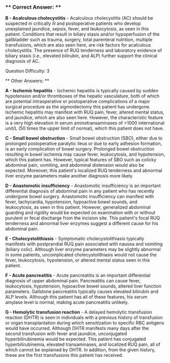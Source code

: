 ### ** Correct Answer: **

**B - Acalculous cholecystitis** - Acalculous cholecystitis (AC) should be suspected in critically ill and postoperative patients who develop unexplained jaundice, sepsis, fever, and leukocytosis, as seen in this patient. Conditions that result in biliary stasis and/or hypoperfusion of the gallbladder such as trauma, surgery, total parenteral nutrition, multiple transfusions, which are also seen here, are risk factors for acalculous cholecystitis. The presence of RUQ tenderness and laboratory evidence of biliary stasis (i.e., elevated bilirubin, and ALP) further support the clinical diagnosis of AC.

Question Difficulty: 3

** Other Answers: **

**A - Ischemic hepatitis** - Ischemic hepatitis is typically caused by sudden hypotension and/or thromboses of the hepatic vasculature, both of which are potential intraoperative or postoperative complications of a major surgical procedure as the sigmoidectomy this patient has undergone. Ischemic hepatitis may manifest with RUQ pain, fever, altered mental status, and jaundice, which are also seen here. However, the characteristic feature is a very high elevation in serum aminotransaminases of >1000 international unit/L (50 times the upper limit of normal), which this patient does not have.

**C - Small bowel obstruction** - Small bowel obstruction (SBO), either due to prolonged postoperative paralytic ileus or due to early adhesion formation, is an early complication of bowel surgery. Prolonged bowel obstruction resulting in bowel ischemia may cause fever, leukocytosis, and hypotension, which this patient has. However, typical features of SBO such as colicky abdominal pain, vomiting, and abdominal distension would also be expected. Moreover, this patient's localized RUQ tenderness and abnormal liver enzyme parameters make another diagnosis more likely.

**D - Anastomotic insufficiency** - Anastomotic insufficiency is an important differential diagnosis of abdominal pain in any patient who has recently undergone bowel surgery. Anastomotic insufficiency can manifest with fever, tachycardia, hypotension, hypoactive bowel sounds, and leukocytosis, as seen in this patient. However, generalized abdominal guarding and rigidity would be expected on examination with or without purulent or fecal discharge from the incision site. This patient's focal RUQ tenderness and abnormal liver enzymes suggest a different cause for his abdominal pain.

**E - Cholecystolithiasis** - Symptomatic cholecystolithiasis typically manifests with postprandial RUQ pain associated with nausea and vomiting (biliary colic). Although liver enzyme parameters may be slightly abnormal in some patients, uncomplicated cholecystolithiasis would not cause the fever, leukocytosis, hypotension, or altered mental status seen in this patient.

**F - Acute pancreatitis** - Acute pancreatitis is an important differential diagnosis of upper abdominal pain. Pancreatitis can cause fever, leukocytosis, hypotension, hypoactive bowel sounds, altered liver function parameters. Gallstone pancreatitis typically causes elevated bilirubin and ALP levels. Although this patient has all of these features, his serum amylase level is normal, making acute pancreatitis unlikely.

**G - Hemolytic transfusion reaction** - A delayed hemolytic transfusion reaction (DHTR) is seen in individuals with a previous history of transfusion or organ transplantation during which sensitization to specific RBC antigens would have occurred. Although DHTR manifests many days after the second transfusion with fever and jaundice, unconjugated hyperbilirubinemia would be expected. This patient has conjugated hyperbilirubinemia, elevated transaminases, and localized RUQ pain, all of which cannot be explained by DHTR. In addition, from the given history, these are the first transfusions this patient has received.

